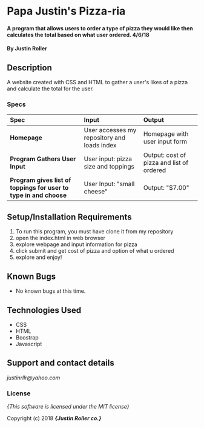# Papa Justin's Pizza-ria

#### A program that allows users to order a type of pizza they would like  then calculates the total based on what user ordered. 4/6/18

#### By **Justin Roller**

## Description

A website created with CSS and HTML to gather a user's likes of a pizza and calculate the total for the user.


### Specs
| Spec | Input | Output |
| :-------------     | :------------- | :------------- |
| **Homepage** | User accesses my repository and loads index| Homepage with user input form |
| **Program Gathers User Input** | User input: pizza size and toppings | Output: cost of pizza and list of ordered |
| **Program gives list of toppings for user to type in and choose**| User Input: "small cheese" | Output: "$7.00" |

## Setup/Installation Requirements

1. To run this program, you must have clone it from my repository
2. open the index.html in web browser
3. explore webpage and input information for pizza
4. click submit and get cost of pizza and option of what u ordered
5. explore and enjoy!

## Known Bugs
* No known bugs at this time.

## Technologies Used
* CSS
* HTML
* Boostrap
* Javascript

## Support and contact details

_justinrllr@yahoo.com_

### License

*{This software is licensed under the MIT license}*

Copyright (c) 2018 **_{Justin Roller co.}_**
